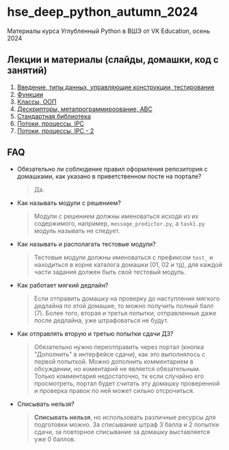 # hse_deep_python_autumn_2024
Материалы курса Углубленный Python в ВШЭ от VK Education, осень 2024

## Лекции и материалы (слайды, домашки, код с занятий)
01. [Введение, типы данных, управляющие конструкции, тестирование](lesson-01)
02. [Функции](lesson-02)
03. [Классы, ООП](lesson-03)
04. [Дескрипторы, метапрограммироование, ABC](lesson-04)
05. [Стандартная библиотека](lesson-05)
06. [Потоки, процессы, IPC](lesson-06)
07. [Потоки, процессы, IPC - 2](lesson-07)


## FAQ
* Обязательно ли соблюдение правил оформления репозитория с домашками, как указано в приветственном посте на портале?
  > Да.
* Как называть модули с решением?
  > Модули с решением должны именоваться исходя из их содержимого, например, `message_predictor.py`, а `task1.py` модуль называть не следует.
* Как называть и располагать тестовые модули?
  > Тестовые модули должны именоваться с префиксом `test_` и находиться в корне каталога домашки (01, 02 и тд), для каждой части задания должен быть свой тестовый модуль.
* Как работает мягкий дедлайн?
  > Если отправить домашку на проверку до наступления мягкого дедлайна по этой домашке, то можно получить полный балл (7). Более того, вторая и третья попытки, отправленные даже после дедлайна, уже штрафоваться не будут.
* Как отправлять вторую и третью попытки сдачи ДЗ?
  > Обязательно нужно переотправить через портал (кнопка "Дополнить" в интерфейсе сдачи), как это выполнялось с первой попыткой. Можно дополнить комментарием в обсуждении, но коментарий не является обязательным. Только комментария недостаточно, тк если случайно его просмотреть, портал будет считать эту домашку проверенной и проверка правок по ней может сильно отсрочиться.
* Списывать нельзя?
  > **Списывать нельзя**, но использовать различные ресурсы для подготовки можно. За списывание штраф 3 балла и 2 попытки сдачи, за повторное списывание за домашку выставляется уже 0 баллов.

